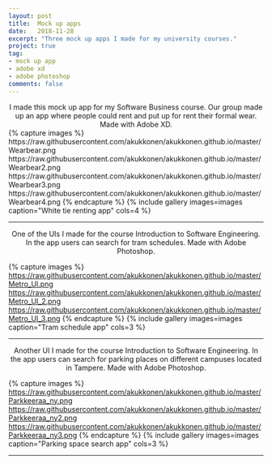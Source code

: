 ```yaml
---
layout: post
title:  Mock up apps
date:   2018-11-28
excerpt: "Three mock up apps I made for my university courses."
project: true
tag:
- mock up app
- adobe xd
- adobe photoshop
comments: false
---
```


<center> I made this mock up app for my Software Business course. Our group made up an app where people could rent and put up for rent their formal wear. Made with Adobe XD. </center>
{% capture images %}
	https://raw.githubusercontent.com/akukkonen/akukkonen.github.io/master/Wearbear.png
	https://raw.githubusercontent.com/akukkonen/akukkonen.github.io/master/Wearbear2.png
	https://raw.githubusercontent.com/akukkonen/akukkonen.github.io/master/Wearbear3.png
  https://raw.githubusercontent.com/akukkonen/akukkonen.github.io/master/Wearbear4.png
{% endcapture %}
{% include gallery images=images caption="White tie renting app" cols=4 %}

---

<center>One of the UIs I made for the course Introduction to Software Engineering. In the app users can search for tram schedules. Made with Adobe Photoshop.</center>

{% capture images %}
	https://raw.githubusercontent.com/akukkonen/akukkonen.github.io/master/Metro_UI.png
	https://raw.githubusercontent.com/akukkonen/akukkonen.github.io/master/Metro_UI_2.png
	https://raw.githubusercontent.com/akukkonen/akukkonen.github.io/master/Metro_UI_3.png
{% endcapture %}
{% include gallery images=images caption="Tram schedule app" cols=3 %}   

---

<center>Another UI I made for the course Introduction to Software Engineering. In the app users can search for parking places on different campuses located in Tampere. Made with Adobe Photoshop.</center>

{% capture images %}
	https://raw.githubusercontent.com/akukkonen/akukkonen.github.io/master/Parkkeeraa_ny.png
	https://raw.githubusercontent.com/akukkonen/akukkonen.github.io/master/Parkkeeraa_ny2.png
	https://raw.githubusercontent.com/akukkonen/akukkonen.github.io/master/Parkkeeraa_ny3.png
{% endcapture %}
{% include gallery images=images caption="Parking space search app" cols=3 %}   

---
